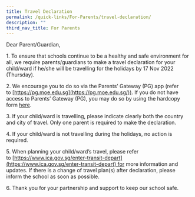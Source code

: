 ```yaml
---
title: Travel Declaration
permalink: /quick-links/For-Parents/travel-declaration/
description: ""
third_nav_title: For Parents
---
```

Dear Parent/Guardian,  

  

1\. To ensure that schools continue to be a healthy and safe environment for all, we require parents/guardians to make a travel declaration for your child/ward if he/she will be travelling for the holidays by 17 Nov 2022 (Thursday).

  

2\. We encourage you to do so via the Parents’ Gateway (PG) app (refer to [https://pg.moe.edu.sg](https://pg.moe.edu.sg/)). If you do not have access to Parents’ Gateway (PG), you may do so by using the hardcopy form [here](/files/HS-2022-166%20Hardcopy%20Letter%20to%20Parents%20and%20Guardians%20Not%20Using%20PG.pdf).

  

3\. If your child/ward is travelling, please indicate clearly both the country and city of travel. Only one parent is required to make the declaration.

  

4\. If your child/ward is not travelling during the holidays, no action is required.

  

5\. When planning your child/ward’s travel, please refer to [https://www.ica.gov.sg/enter-transit-depart](https://www.ica.gov.sg/enter-transit-depart) for more information and updates. If there is a change of travel plan(s) after declaration, please inform the school as soon as possible.

  

6\. Thank you for your partnership and support to keep our school safe.